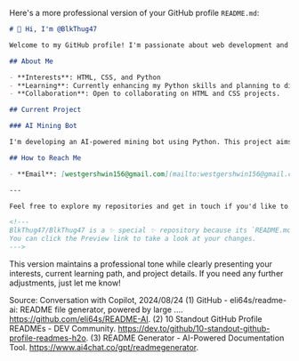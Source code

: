 Here's a more professional version of your GitHub profile `README.md`:

```markdown
# 👋 Hi, I'm @BlkThug47

Welcome to my GitHub profile! I'm passionate about web development and Python programming, and I'm currently working on an AI mining bot using Python.

## About Me

- **Interests**: HTML, CSS, and Python
- **Learning**: Currently enhancing my Python skills and planning to dive into Backend and Frontend Web Development. I have a good grasp of HTML and CSS, though I don't specialize in them yet.
- **Collaboration**: Open to collaborating on HTML and CSS projects.

## Current Project

### AI Mining Bot

I'm developing an AI-powered mining bot using Python. This project aims to automate cryptocurrency mining with advanced AI techniques, ensuring secure transactions and data encryption using JSON files.

## How to Reach Me

- **Email**: [westgershwin156@gmail.com](mailto:westgershwin156@gmail.com)

---

Feel free to explore my repositories and get in touch if you'd like to collaborate or have any questions. Thank you for visiting my profile!

<!---
BlkThug47/BlkThug47 is a ✨ special ✨ repository because its `README.md` (this file) appears on your GitHub profile.
You can click the Preview link to take a look at your changes.
--->
```

This version maintains a professional tone while clearly presenting your interests, current learning path, and project details. If you need any further adjustments, just let me know!

Source: Conversation with Copilot, 2024/08/24
(1) GitHub - eli64s/readme-ai: README file generator, powered by large .... https://github.com/eli64s/README-AI.
(2) 10 Standout GitHub Profile READMEs - DEV Community. https://dev.to/github/10-standout-github-profile-readmes-h2o.
(3) README Generator - AI-Powered Documentation Tool. https://www.ai4chat.co/gpt/readmegenerator.
